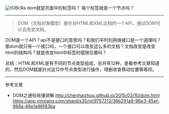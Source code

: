 ![tOBcRa](https://gitee.com/threecornerstones/ThreeCornerstones_Pic/raw/master/uPic/tOBcRa.png)
dom就是页面中的标签吗？
每个标签就是一个节点吗？



---
>DOM（文档对象模型）是针对HTML和XML文档的一个API，通过DOM可以去改变文档。

DOM是一个API？api不是接口的意思吗？和我们平时的网络接口是一个道理吗？那dom就只有一个接口吗，一个接口可以改变这么多的文档？文档改变是改变html的结构吗？就是改变html中标签的摆放位置吗？

总结：HTML和XML是有不同的节点类型组成，总共有12种，是看参考文章知道的，然后DOM就是针对这12中节点类型进行操作，增删改查移动位置等等呗。

---
参考文章
* DOM之通俗易懂讲解 http://chenhaizhou.github.io/2015/03/10/dom.html  https://app.yinxiang.com/shard/s35/nl/9757212/36b291a9-96e3-45ef-868a-88e1a96f83ba